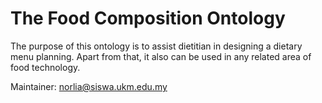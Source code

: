 # The Food Composition Ontology


The purpose of this ontology is to assist dietitian in designing a dietary menu planning. Apart from that, it also can be used in any related area of food technology.

Maintainer:
norlia@siswa.ukm.edu.my
